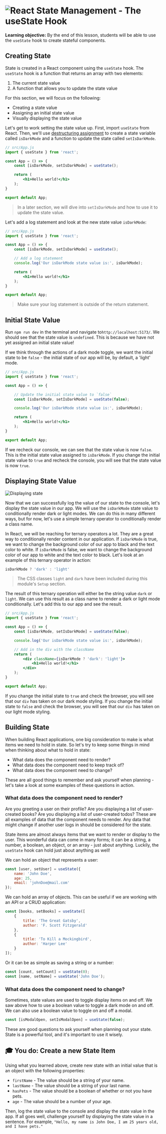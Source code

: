 # ![React State Management - The `useState` Hook](./assets/hero.png)

**Learning objective:** By the end of this lesson, students will be able to use the `useState` hook to create stateful components.

## Creating State

State is created in a React component using the `useState` hook. The `useState` hook is a function that returns an array with two elements: 

1. The current state value
2. A function that allows you to update the state value

For this section, we will focus on the following:

- Creating a state value
- Assigning an initial state value
- Visually displaying the state value

Let's get to work setting the state value up. First, import `useState` from React. Then, we'll use [destructuring assignment](https://developer.mozilla.org/en-US/docs/Web/JavaScript/Reference/Operators/Destructuring_assignment) to create a state variable called `isDarkMode` and a function to update the state called `setIsDarkMode`. 

```jsx
// src/App.js
import { useState } from 'react';

const App = () => {
    const [isDarkMode, setIsDarkMode] = useState();

    return (
        <h1>Hello world!</h1>
    );
}

export default App;
```

> In a later section, we will dive into `setIsDarkMode` and how to use it to update the state value.

Let's add a log statement and look at the new state value `isDarkMode`:

```jsx
// src/App.js
import { useState } from 'react';

const App = () => {
    const [isDarkMode, setIsDarkMode] = useState();

    // Add a log statement
    console.log('Our isDarkMode state value is:', isDarkMode);

    return (
        <h1>Hello world!</h1>
    );
}

export default App;
```

> Make sure your log statement is outside of the return statement.

## Initial State Value

Run `npm run dev` in the terminal and navigate to`http://localhost:5173/`. We should see that the state value is `undefined`. This is because we have not yet assigned an initial state value! 

If we think through the actions of a dark mode toggle, we want the initial state to be `false` - the initial state of our app will be, by default, a 'light' mode. 

```jsx
// src/App.js
import { useState } from 'react';

const App = () => {

    // Update the initial state value to `false`
    const [isDarkMode, setIsDarkMode] = useState(false);

    console.log('Our isDarkMode state value is:', isDarkMode);

    return (
        <h1>Hello world!</h1>
    );
}

export default App;
```

If we recheck our console, we can see that the state value is now `false`. This is the initial state value assigned to `isDarkMode`. If you change the initial state value to `true` and recheck the console, you will see that the state value is now `true`.

## Displaying State Value

![Displaying state](./assets/state-example.png)

Now that we can successfully log the value of our state to the console, let's display the state value in our app. We will use the `isDarkMode` state value to conditionally render dark or light modes. We can do this in many different ways, but for now, let's use a simple ternary operator to conditionally render a class name.

In React, we will be reaching for ternary operators a lot. They are a great way to conditionally render content in our application. If `isDarkMode` is true, we want to change the background color of our app to black and the text color to white. If `isDarkMode` is false, we want to change the background color of our app to white and the text color to black. Let's look at an example of this ternary operator in action:

```js
isDarkMode ? 'dark' : 'light'
```

> The CSS classes `light` and `dark` have been included during this module's `Setup` section.

The result of this ternary operation will either be the string value `dark` or `light`. We can use this result as a class name to render a dark or light mode conditionally. Let's add this to our app and see the result.

```jsx
// src/App.js
import { useState } from 'react';

const App = () => {
    const [isDarkMode, setIsDarkMode] = useState(false);

    console.log('Our isDarkMode state value is:', isDarkMode);

    // Add in the div with the className
    return (
        <div className={isDarkMode ? 'dark': 'light'}>  
            <h1>Hello world!</h1>
        </div>
    );
}

export default App;
```

If you change the initial state to `true` and check the browser, you will see that our `div` has taken on our dark mode styling. If you change the initial state to `false` and check the browser, you will see that our `div` has taken on our light mode styling.

## Building State

When building React applications, one big consideration to make is what items we need to hold in state. So let's try to keep some things in mind when thinking about what to hold in state:

- What data does the component need to render?
- What data does the component need to keep track of?
- What data does the component need to change?

These are all good things to remember and ask yourself when planning - let's take a look at some examples of these questions in action.

### What data does the component need to render?

Are you greeting a user on their profile? Are you displaying a list of user-created books? Are you displaying a list of user-created todos? These are all examples of data that the component needs to render. Any data that might change if another user logs in should be considered for the state. 

State items are almost always items that we want to render or display to the user. This wonderful data can come in many forms; it can be a string, a number, a boolean, an object, or an array - just about anything. Luckily, the `useState` hook can hold just about anything as well! 

We can hold an object that represents a user:

```jsx
const [user, setUser] = useState({
    name: 'John Doe',
    age: 25,
    email: 'johnDoe@mail.com'
});
```

We can hold an array of objects. This can be useful if we are working with an API or a CRUD application:

```jsx
const [books, setBooks] = useState([
    {
        title: 'The Great Gatsby',
        author: 'F. Scott Fitzgerald'
    },
    {
        title: 'To Kill a Mockingbird',
        author: 'Harper Lee'
    }
]);
```

Or it can be as simple as saving a string or a number:

```jsx
const [count, setCount] = useState(0);
const [name, setName] = useState('John Doe');
```

### What data does the component need to change?

Sometimes, state values are used to toggle display items on and off. We saw above how to use a boolean value to toggle a dark mode on and off. We can also use a boolean value to toggle on and off a modal. 

```jsx
const [isModalOpen, setIsModalOpen] = useState(false);
```

These are good questions to ask yourself when planning out your state. State is a powerful tool, and it's important to use it wisely. 

## 🎓 You do: Create a new State Item

Using what you learned above, create new state with an initial value that is an object with the following properties:

- `firstName` - The value should be a string of your name.
- `lastName` - The value should be a string of your last name.
- `hasPets` - The value should be a boolean of whether or not you have pets.
- `age` - The value should be a number of your age.

Then, log the state value to the console and display the state value in the app. If all goes well, challenge yourself by displaying the state value in a sentence. For example, `"Hello, my name is John Doe, I am 25 years old, and I have pets."`